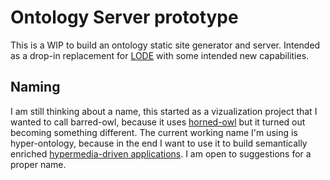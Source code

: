 # Ontology Server prototype

This is a WIP to build an ontology static site generator and server. Intended as a drop-in replacement for [LODE](https://github.com/essepuntato/LODE) with some intended new capabilities.

## Naming

I am still thinking about a name, this started as a vizualization project that I wanted to call barred-owl, because it uses [horned-owl](https://github.com/phillord/horned-owl) but it turned out becoming something different. The current working name I'm using is hyper-ontology, because in the end I want to use it to build semantically enriched [hypermedia-driven applications](https://htmx.org/essays/hypermedia-driven-applications/). I am open to suggestions for a proper name.
